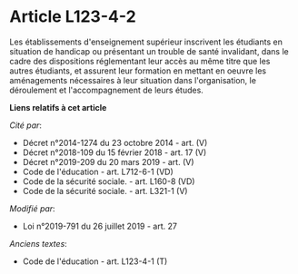 # Article L123-4-2

Les établissements d'enseignement supérieur inscrivent les étudiants en situation de handicap ou présentant un trouble de
santé invalidant, dans le cadre des dispositions réglementant leur accès au même titre que les autres étudiants, et assurent
leur formation en mettant en oeuvre les aménagements nécessaires à leur situation dans l'organisation, le déroulement et
l'accompagnement de leurs études.

**Liens relatifs à cet article**

_Cité par_:

  - Décret n°2014-1274 du 23 octobre 2014 - art. (V)
  - Décret n°2018-109 du 15 février 2018 - art. 17 (V)
  - Décret n°2019-209 du 20 mars 2019 - art. (V)
  - Code de l'éducation - art. L712-6-1 (VD)
  - Code de la sécurité sociale. - art. L160-8 (VD)
  - Code de la sécurité sociale. - art. L321-1 (V)

_Modifié par_:

  - Loi n°2019-791 du 26 juillet 2019 - art. 27

_Anciens textes_:

  - Code de l'éducation - art. L123-4-1 (T)
